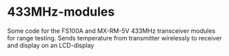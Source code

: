 # 433MHz-modules

Some code for the FS100A and MX-RM-5V 433MHz transceiver modules for range testing.
Sends temperature from transmitter wirelessly to receiver and display on an LCD-display
